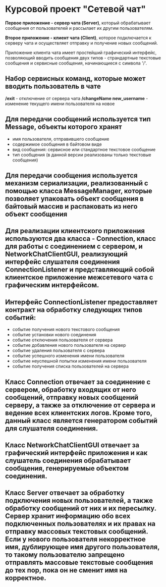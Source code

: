 # Курсовой проект "Сетевой чат"

**Первое приложение - сервер чата (Server)**, который обрабатывает сообщения от пользователей и рассылает их другим пользователям.

**Второе приложение - клиент чата (Client)**, которое подключается к серверу чата и осуществляет отправку и получение новых сообщений.

Приложение клиента чата имеет простейший графический интерфейс, позволяющий вводить сообщения двух типов - страндартные текстовые сообщения и сервисные сообщения, начинающиеся с символа '/'. 

## Набор сервисных команд, которые может вводить пользователь в чате
**/exit** - отключение от сервера чата
**/changeName new_username** - изменение текущего имени пользователя на новое

## Для передачи сообщений используется тип Message, объекты которого хранят 
- имя пользователя, отправившего сообщение
- содержимое сообщения в байтовом виде
- вид сообщения: сервисное или стандартное текстовое сообщение
- тип сообщения (в данной версии реализованы только текстовые сообщения)

## Для передачи сообщения используется механизм сериализации, реализованный с помощью класса MessageManager, которые позволяет упаковать объект сообщения в байтовый массив и распаковать из него объект сообщения

## Для реализации клиентского приложения используются два класса - Connection, класс для работы с соединением с сервером, и NetworkChatClientGUI, реализующий интерфейс слушателя соединения ConnectionListener и представляющий собой клиентское приложение межсетевого чата с графическим интерфейсом.

## Интерфейс ConnectionListener предоставляет контракт на обработку следующих типов событий:
- событие получения нового текстового сообщения
- событие установки нового соединения
- событие отключения пользователя от сервера
- событие добавления нового пользователя на сервер
- событие удаления пользователя с сервера
- событие успешного изменения имени пользователя
- событие неуспешной попытки изменения имени пользователя
- событие получения списка пользователей на сервера

## Класс Connection отвечает за соединение с сервером, обработку входящих от него сообщений, отправку новых сообщений серверу, а также за отключение от сервера и ведение всех клиентских логов. Кроме того, данный класс является генератором событий для слушателя соединения.

## Класс NetworkChatClientGUI отвечает за графический интерфейс приложения и как слушатель соединения обрабатывает сообщения, генерируемые объектом соединения.

## Класс Server отвечает за обработку подключения новых пользователей, а также обработку сообщений от них и их пересылку. Сервер хранит информацию обо всех подключенных пользователях и их правах на отправку массовых текстовых сообщений. Если у нового пользователя некорректное имя, дублирующее имя другого пользователя, то такому пользователю запрещено отправлять массовые текстовые сообщения до тех пор, пока он не сменит имя на корректное.